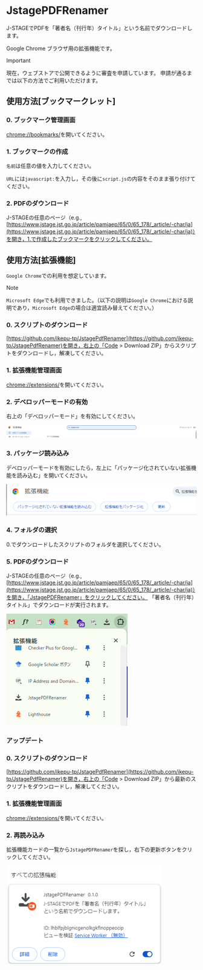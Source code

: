 # JstagePDFRenamer

J-STAGEでPDFを「著者名（刊行年）タイトル」という名前でダウンロードします。

Google Chrome ブラウザ用の拡張機能です。

> [!IMPORTANT]
> 現在，ウェブストアで公開できるように審査を申請しています。
> 申請が通るまでは以下の方法でご利用いただけます。

## 使用方法[ブックマークレット]

### 0. ブックマーク管理画面

[chrome://bookmarks/](chrome://bookmarks/)を開いてください。

### 1. ブックマークの作成

`名前`は任意の値を入力してください。

`URL`には`javascript:`を入力し，その後に`script.js`の内容をそのまま張り付けてください。

### 2. PDFのダウンロード

J-STAGEの任意のページ（e.g., [https://www.jstage.jst.go.jp/article/pamjaep/65/0/65_178/_article/-char/ja](https://www.jstage.jst.go.jp/article/pamjaep/65/0/65_178/_article/-char/ja)）を開き，1.で作成したブックマークをクリックしてください。

## 使用方法[拡張機能]

`Google Chrome`での利用を想定しています。

> [!NOTE]
> `Microsoft Edge`でも利用できました。（以下の説明は`Google Chrome`における説明であり，`Microsoft Edge`の場合は適宜読み替えてください。）

### 0. スクリプトのダウンロード

[https://github.com/ikepu-tp/JstagePdfRenamer](https://github.com/ikepu-tp/JstagePdfRenamer)を開き，右上の「Code > Download ZIP」からスクリプトをダウンロードし，解凍してください。

### 1. 拡張機能管理画面

[chrome://extensions/](chrome://extensions/)を開いてください。

### 2. デベロッパーモードの有効

右上の「デベロッパーモード」を有効にしてください。

![デベロッパーモードの有効](img/2_able_developer_mode.png)

### 3. パッケージ読み込み

デベロッパーモードを有効にしたら，左上に「パッケージ化されていない拡張機能を読み込む」を開いてください。

![パッケージ読み込み](img/3_read_package.png)

### 4. フォルダの選択

0.でダウンロードしたスクリプトのフォルダを選択してください。

### 5. PDFのダウンロード

J-STAGEの任意のページ（e.g., [https://www.jstage.jst.go.jp/article/pamjaep/65/0/65_178/_article/-char/ja](https://www.jstage.jst.go.jp/article/pamjaep/65/0/65_178/_article/-char/ja)）を開き，「JstagePDFRenamer」をクリックしてください。
「著者名（刊行年）タイトル」でダウンロードが実行されます。

![拡張機能のクリック](img/5_download_pdf.png)

### アップデート

### 0. スクリプトのダウンロード

[https://github.com/ikepu-tp/JstagePdfRenamer](https://github.com/ikepu-tp/JstagePdfRenamer)を開き，右上の「Code > Download ZIP」から最新のスクリプトをダウンロードし，解凍してください。

### 1. 拡張機能管理画面

[chrome://extensions/](chrome://extensions/)を開いてください。

### 2. 再読み込み

拡張機能カードの一覧から`JstagePDFRenamer`を探し，右下の更新ボタンをクリックしてください。

![拡張期のカード](img/update_2_card.png)
